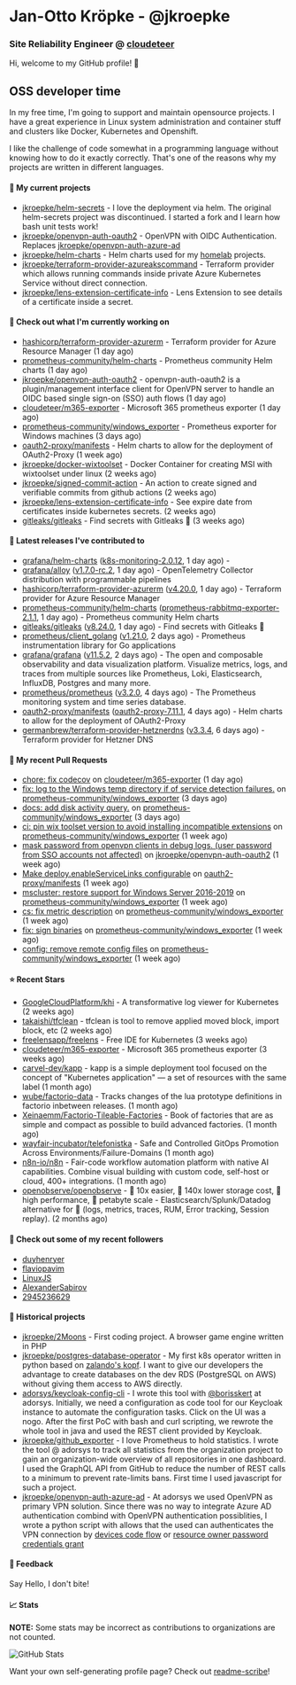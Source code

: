 # Jan-Otto Kröpke - @jkroepke
### Site Reliability Engineer @ [cloudeteer](https://cloudeteer.de/)

Hi, welcome to my GitHub profile! 👋

## OSS developer time
In my free time, I'm going to support and maintain opensource projects. I have a great experience in Linux system administration and container stuff and clusters like Docker, Kubernetes and Openshift.

I like the challenge of code somewhat in a programming language without knowing how to do it exactly correctly. That's one of the reasons why my projects are written in different languages.

#### 🌱 My current projects
- [jkroepke/helm-secrets](https://github.com/jkroepke/helm-secrets) - I love the deployment via helm. The original helm-secrets project was discontinued. I started a fork and I learn how bash unit tests work!
- [jkroepke/openvpn-auth-oauth2](https://github.com/jkroepke/openvpn-auth-oauth2) - OpenVPN with OIDC Authentication. Replaces  [jkroepke/openvpn-auth-azure-ad](https://github.com/jkroepke/openvpn-auth-azure-ad) 
- [jkroepke/helm-charts](https://github.com/jkroepke/helm-charts) - Helm charts used for my [homelab](https://github.com/jkroepke/homelab) projects.
- [jkroepke/terraform-provider-azureakscommand](https://github.com/jkroepke/terraform-provider-azureakscommand) - Terraform provider which allows running commands inside private Azure Kubernetes Service without direct connection.
- [jkroepke/lens-extension-certificate-info](https://github.com/jkroepke/lens-extension-certificate-info) - Lens Extension to see details of a certificate inside a secret.

#### 👷 Check out what I'm currently working on

- [hashicorp/terraform-provider-azurerm](https://github.com/hashicorp/terraform-provider-azurerm) - Terraform provider for Azure Resource Manager (1 day ago)
- [prometheus-community/helm-charts](https://github.com/prometheus-community/helm-charts) - Prometheus community Helm charts (1 day ago)
- [jkroepke/openvpn-auth-oauth2](https://github.com/jkroepke/openvpn-auth-oauth2) - openvpn-auth-oauth2 is a plugin/management interface client for OpenVPN server to handle an OIDC based single sign-on (SSO) auth flows (1 day ago)
- [cloudeteer/m365-exporter](https://github.com/cloudeteer/m365-exporter) - Microsoft 365 prometheus exporter (1 day ago)
- [prometheus-community/windows_exporter](https://github.com/prometheus-community/windows_exporter) - Prometheus exporter for Windows machines (3 days ago)
- [oauth2-proxy/manifests](https://github.com/oauth2-proxy/manifests) - Helm charts to allow for the deployment of OAuth2-Proxy (1 week ago)
- [jkroepke/docker-wixtoolset](https://github.com/jkroepke/docker-wixtoolset) - Docker Container for creating MSI with wixtoolset under linux (2 weeks ago)
- [jkroepke/signed-commit-action](https://github.com/jkroepke/signed-commit-action) - An action to create signed and verifiable commits from github actions (2 weeks ago)
- [jkroepke/lens-extension-certificate-info](https://github.com/jkroepke/lens-extension-certificate-info) - See expire date from certificates inside kubernetes secrets. (2 weeks ago)
- [gitleaks/gitleaks](https://github.com/gitleaks/gitleaks) - Find secrets with Gitleaks 🔑 (3 weeks ago)

#### 🔭 Latest releases I've contributed to

- [grafana/helm-charts](https://github.com/grafana/helm-charts) ([k8s-monitoring-2.0.12](https://github.com/grafana/helm-charts/releases/tag/k8s-monitoring-2.0.12), 1 day ago) - 
- [grafana/alloy](https://github.com/grafana/alloy) ([v1.7.0-rc.2](https://github.com/grafana/alloy/releases/tag/v1.7.0-rc.2), 1 day ago) - OpenTelemetry Collector distribution with programmable pipelines
- [hashicorp/terraform-provider-azurerm](https://github.com/hashicorp/terraform-provider-azurerm) ([v4.20.0](https://github.com/hashicorp/terraform-provider-azurerm/releases/tag/v4.20.0), 1 day ago) - Terraform provider for Azure Resource Manager
- [prometheus-community/helm-charts](https://github.com/prometheus-community/helm-charts) ([prometheus-rabbitmq-exporter-2.1.1](https://github.com/prometheus-community/helm-charts/releases/tag/prometheus-rabbitmq-exporter-2.1.1), 1 day ago) - Prometheus community Helm charts
- [gitleaks/gitleaks](https://github.com/gitleaks/gitleaks) ([v8.24.0](https://github.com/gitleaks/gitleaks/releases/tag/v8.24.0), 1 day ago) - Find secrets with Gitleaks 🔑
- [prometheus/client_golang](https://github.com/prometheus/client_golang) ([v1.21.0](https://github.com/prometheus/client_golang/releases/tag/v1.21.0), 2 days ago) - Prometheus instrumentation library for Go applications
- [grafana/grafana](https://github.com/grafana/grafana) ([v11.5.2](https://github.com/grafana/grafana/releases/tag/v11.5.2), 2 days ago) - The open and composable observability and data visualization platform. Visualize metrics, logs, and traces from multiple sources like Prometheus, Loki, Elasticsearch, InfluxDB, Postgres and many more. 
- [prometheus/prometheus](https://github.com/prometheus/prometheus) ([v3.2.0](https://github.com/prometheus/prometheus/releases/tag/v3.2.0), 4 days ago) - The Prometheus monitoring system and time series database.
- [oauth2-proxy/manifests](https://github.com/oauth2-proxy/manifests) ([oauth2-proxy-7.11.1](https://github.com/oauth2-proxy/manifests/releases/tag/oauth2-proxy-7.11.1), 4 days ago) - Helm charts to allow for the deployment of OAuth2-Proxy
- [germanbrew/terraform-provider-hetznerdns](https://github.com/germanbrew/terraform-provider-hetznerdns) ([v3.3.4](https://github.com/germanbrew/terraform-provider-hetznerdns/releases/tag/v3.3.4), 6 days ago) - Terraform provider for Hetzner DNS

#### 🔨 My recent Pull Requests

- [chore: fix codecov](https://github.com/cloudeteer/m365-exporter/pull/18) on [cloudeteer/m365-exporter](https://github.com/cloudeteer/m365-exporter) (1 day ago)
- [fix: log to the Windows temp directory if of service detection failures.](https://github.com/prometheus-community/windows_exporter/pull/1890) on [prometheus-community/windows_exporter](https://github.com/prometheus-community/windows_exporter) (3 days ago)
- [docs: add disk activity query.](https://github.com/prometheus-community/windows_exporter/pull/1889) on [prometheus-community/windows_exporter](https://github.com/prometheus-community/windows_exporter) (3 days ago)
- [ci: pin wix toolset version to avoid installing incompatible extensions](https://github.com/prometheus-community/windows_exporter/pull/1885) on [prometheus-community/windows_exporter](https://github.com/prometheus-community/windows_exporter) (1 week ago)
- [mask password from openvpn clients in debug logs. (user password from SSO accounts not affected)](https://github.com/jkroepke/openvpn-auth-oauth2/pull/416) on [jkroepke/openvpn-auth-oauth2](https://github.com/jkroepke/openvpn-auth-oauth2) (1 week ago)
- [Make deploy.enableServiceLinks configurable](https://github.com/oauth2-proxy/manifests/pull/284) on [oauth2-proxy/manifests](https://github.com/oauth2-proxy/manifests) (1 week ago)
- [mscluster: restore support for Windows Server 2016-2019](https://github.com/prometheus-community/windows_exporter/pull/1882) on [prometheus-community/windows_exporter](https://github.com/prometheus-community/windows_exporter) (1 week ago)
- [cs: fix metric description](https://github.com/prometheus-community/windows_exporter/pull/1881) on [prometheus-community/windows_exporter](https://github.com/prometheus-community/windows_exporter) (1 week ago)
- [fix: sign binaries](https://github.com/prometheus-community/windows_exporter/pull/1878) on [prometheus-community/windows_exporter](https://github.com/prometheus-community/windows_exporter) (1 week ago)
- [config: remove remote config files](https://github.com/prometheus-community/windows_exporter/pull/1877) on [prometheus-community/windows_exporter](https://github.com/prometheus-community/windows_exporter) (1 week ago)

#### ⭐ Recent Stars

- [GoogleCloudPlatform/khi](https://github.com/GoogleCloudPlatform/khi) - A transformative log viewer for Kubernetes (2 weeks ago)
- [takaishi/tfclean](https://github.com/takaishi/tfclean) - tfclean is tool to remove applied moved block, import block, etc (2 weeks ago)
- [freelensapp/freelens](https://github.com/freelensapp/freelens) - Free IDE for Kubernetes (3 weeks ago)
- [cloudeteer/m365-exporter](https://github.com/cloudeteer/m365-exporter) - Microsoft 365 prometheus exporter (3 weeks ago)
- [carvel-dev/kapp](https://github.com/carvel-dev/kapp) - kapp is a simple deployment tool focused on the concept of &#34;Kubernetes application&#34; — a set of resources with the same label (1 month ago)
- [wube/factorio-data](https://github.com/wube/factorio-data) - Tracks changes of the lua prototype definitions in factorio inbetween releases. (1 month ago)
- [Xeinaemm/Factorio-Tileable-Factories](https://github.com/Xeinaemm/Factorio-Tileable-Factories) - Book of factories that are as simple and compact as possible to build advanced factories. (1 month ago)
- [wayfair-incubator/telefonistka](https://github.com/wayfair-incubator/telefonistka) - Safe and Controlled GitOps Promotion Across Environments/Failure-Domains (1 month ago)
- [n8n-io/n8n](https://github.com/n8n-io/n8n) - Fair-code workflow automation platform with native AI capabilities. Combine visual building with custom code, self-host or cloud, 400&#43; integrations. (1 month ago)
- [openobserve/openobserve](https://github.com/openobserve/openobserve) - 🚀 10x easier, 🚀 140x lower storage cost, 🚀 high performance,  🚀 petabyte scale - Elasticsearch/Splunk/Datadog alternative for 🚀 (logs, metrics, traces, RUM, Error tracking, Session replay). (2 months ago)

#### 👯 Check out some of my recent followers

- [duyhenryer](https://github.com/duyhenryer)
- [flaviopavim](https://github.com/flaviopavim)
- [LinuxJS](https://github.com/LinuxJS)
- [AlexanderSabirov](https://github.com/AlexanderSabirov)
- [2945236629](https://github.com/2945236629)

#### 📜 Historical projects
- [jkroepke/2Moons](https://github.com/jkroepke/2Moons) - First coding project. A browser game engine written in PHP
- [jkroepke/postgres-database-operator](https://github.com/jkroepke/postgres-database-operator) - My first k8s operator written in python based on [zalando's kopf](https://github.com/zalando-incubator/kopf). I want to give our developers the advantage to create databases on the dev RDS (PostgreSQL on AWS) without giving them access to AWS directly.
- [adorsys/keycloak-config-cli](https://github.com/adorsys/keycloak-config-cli) - I wrote this tool with [@borisskert](https://github.com/borisskert) at adorsys. Initially, we need a configuration as code tool for our Keycloak instance to automate the configuration tasks. Click on the UI was a nogo. After the first PoC with bash and curl scripting, we rewrote the whole tool in java and used the REST client provided by Keycloak.
- [jkroepke/github_exporter](https://github.com/jkroepke/github_exporter) - I love Prometheus to hold statistics. I wrote the tool @ adorsys to track all statistics from the organization project to gain an organization-wide overview of all repositories in one dashboard. I used the GraphQL API from GitHub to reduce the number of REST calls to a minimum to prevent rate-limits bans. First time I used javascript for such a project.
- [jkroepke/openvpn-auth-azure-ad](https://github.com/jkroepke/openvpn-auth-azure-ad) - At adorsys we used OpenVPN as primary VPN solution. Since there was no way to integrate Azure AD authentication combind with OpenVPN authentication possiblities, I wrote a python script with allows that the used can authenticates the VPN connection by [devices code flow](https://docs.microsoft.com/en-us/azure/active-directory/develop/v2-oauth2-device-code) or [resource owner password credentials grant](https://docs.microsoft.com/en-us/azure/active-directory/develop/v2-oauth-ropc)

#### 💬 Feedback

Say Hello, I don't bite!

#### 📈 Stats

**NOTE:** Some stats may be incorrect as contributions to organizations
are not counted.

![GitHub Stats](https://github-readme-stats.vercel.app/api?username=jkroepke&count_private=false&theme=tokyonight&show_icons=true)

Want your own self-generating profile page? Check out [readme-scribe](https://github.com/muesli/readme-scribe)!
